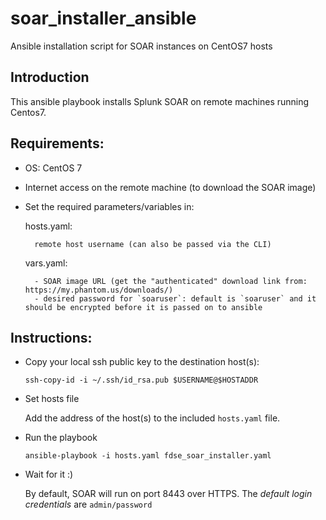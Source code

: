 # soar_installer_ansible
Ansible installation script for SOAR instances on CentOS7 hosts

## Introduction
This ansible playbook installs Splunk SOAR on remote machines running Centos7.

## Requirements:
- OS: CentOS 7
- Internet access on the remote machine (to download the SOAR image)
- Set the required parameters/variables in:

	hosts.yaml:

		remote host username (can also be passed via the CLI)


	vars.yaml:

		- SOAR image URL (get the "authenticated" download link from: https://my.phantom.us/downloads/)
		- desired password for `soaruser`: default is `soaruser` and it should be encrypted before it is passed on to ansible
	


## Instructions:
- Copy your local ssh public key to the destination host(s):
  
	```ssh-copy-id -i ~/.ssh/id_rsa.pub $USERNAME@$HOSTADDR``` 


- Set hosts file

	Add the address of the host(s) to the included `hosts.yaml` file.


- Run the playbook
	
	```ansible-playbook -i hosts.yaml fdse_soar_installer.yaml```

- Wait for it :)

	By default, SOAR will run on port 8443 over HTTPS.
	The *default login credentials* are `admin/password`

